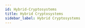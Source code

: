 ```yaml
---
id: Hybrid-Cryptosystems
title: Hybrid Cryptosystems
sidebar_label: Hybrid Cryptosystems
---
```



##
